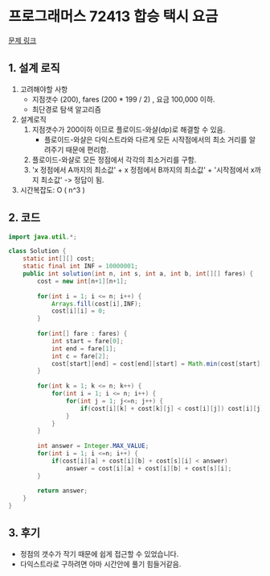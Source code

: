 # 프로그래머스 72413 합승 택시 요금

[문제 링크](https://programmers.co.kr/learn/courses/30/lessons/72413)

## 1. 설계 로직

1. 고려해야할 사항 
   - 지점갯수 (200), fares (200 * 199 / 2) , 요금 100,000 이하.
   - 최단경로 탐색 알고리즘
2. 설계로직
   1. 지점갯수가 200이하 이므로 플로이드-와샬(dp)로 해결할 수 있음.
      - 플로이드-와샬은 다익스트라와 다르게 모든 시작점에서의 최소 거리를 알려주기 때문에 편리함.
   2. 플로이드-와샬로 모든 정점에서 각각의 최소거리를 구함.
   3. 'x 정점에서 A까지의 최소값' + x 정점에서 B까지의 최소값' + '시작점에서 x까지 최소값' -> 정답이 됨.
3. 시간복잡도: O ( n^3 ) 

## 2. 코드

```java
import java.util.*;

class Solution {
    static int[][] cost;
    static final int INF = 10000001;
    public int solution(int n, int s, int a, int b, int[][] fares) {
        cost = new int[n+1][n+1];
        
        for(int i = 1; i <= n; i++) {
            Arrays.fill(cost[i],INF);
            cost[i][i] = 0;
        }
        
        for(int[] fare : fares) {
            int start = fare[0];
            int end = fare[1];
            int c = fare[2];
            cost[start][end] = cost[end][start] = Math.min(cost[start][end], c);
        }
        
        for(int k = 1; k <= n; k++) {
            for(int i = 1; i <= n; i++) {
                for(int j = 1; j<=n; j++) {
                    if(cost[i][k] + cost[k][j] < cost[i][j]) cost[i][j] = cost[i][k] + cost[k][j];
                }
            }
        }
      
        int answer = Integer.MAX_VALUE;
        for(int i = 1; i <=n; i++) {
            if(cost[i][a] + cost[i][b] + cost[s][i] < answer) 
                answer = cost[i][a] + cost[i][b] + cost[s][i];
        }
        
        return answer;
    }
}

```

## 3. 후기

- 정점의 갯수가 작기 때문에 쉽게 접근할 수 있었습니다.
- 다익스트라로 구하려면 아마 시간안에 풀기 힘들거같음.
